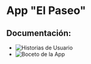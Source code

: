 # App "El Paseo"
## Documentación:
- ![Historias de Usuario](https://gitlab.catedras.linti.unlp.edu.ar/Laboratorio2020/grupo10/-/wikis/home)
- ![Boceto de la App](https://gitlab.catedras.linti.unlp.edu.ar/Laboratorio2020/grupo10/-/wikis/Mockup)